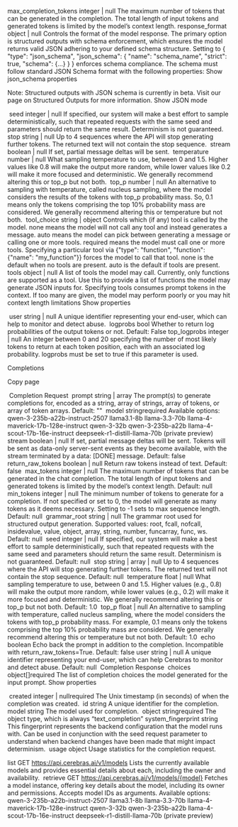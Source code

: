max_completion_tokens
integer | null
The maximum number of tokens that can be generated in the completion. The total length of input tokens and generated tokens is limited by the model’s context length.
​
response_format
object | null
Controls the format of the model response. The primary option is structured outputs with schema enforcement, which ensures the model returns valid JSON adhering to your defined schema structure.
Setting to { "type": "json_schema", "json_schema": { "name": "schema_name", "strict": true, "schema": {...} } } enforces schema compliance. The schema must follow standard JSON Schema format with the following properties:
Show json_schema properties

Note: Structured outputs with JSON schema is currently in beta. Visit our page on Structured Outputs for more information.
Show JSON mode

​
seed
integer | null
If specified, our system will make a best effort to sample deterministically, such that repeated requests with the same seed and parameters should return the same result. Determinism is not guaranteed.
​
stop
string | null
Up to 4 sequences where the API will stop generating further tokens. The returned text will not contain the stop sequence.
​
stream
boolean | null
If set, partial message deltas will be sent.
​
temperature
number | null
What sampling temperature to use, between 0 and 1.5. Higher values like 0.8 will make the output more random, while lower values like 0.2 will make it more focused and deterministic. We generally recommend altering this or top_p but not both.
​
top_p
number | null
An alternative to sampling with temperature, called nucleus sampling, where the model considers the results of the tokens with top_p probability mass. So, 0.1 means only the tokens comprising the top 10% probability mass are considered. We generally recommend altering this or temperature but not both.
​
tool_choice
string | object
Controls which (if any) tool is called by the model. none means the model will not call any tool and instead generates a message. auto means the model can pick between generating a message or calling one or more tools. required means the model must call one or more tools. Specifying a particular tool via {"type": "function", "function": {"name": "my_function"}} forces the model to call that tool.
none is the default when no tools are present. auto is the default if tools are present.
​
tools
object | null
A list of tools the model may call. Currently, only functions are supported as a tool. Use this to provide a list of functions the model may generate JSON inputs for.
Specifying tools consumes prompt tokens in the context. If too many are given, the model may perform poorly or you may hit context length limitations
Show properties

​
user
string | null
A unique identifier representing your end-user, which can help to monitor and detect abuse.
​
logprobs
bool
Whether to return log probabilities of the output tokens or not.
Default: False
​
top_logprobs
integer | null
An integer between 0 and 20 specifying the number of most likely tokens to return at each token position, each with an associated log probability. logprobs must be set to true if this parameter is used.

Completions

Copy page

​
Completion Request
​
prompt
string | array
The prompt(s) to generate completions for, encoded as a string, array of strings, array of tokens, or array of token arrays. Default: ""
​
model
stringrequired
Available options:
qwen-3-235b-a22b-instruct-2507
llama3.1-8b
llama-3.3-70b
llama-4-maverick-17b-128e-instruct
qwen-3-32b
qwen-3-235b-a22b
llama-4-scout-17b-16e-instruct
deepseek-r1-distill-llama-70b (private preview)
​
stream
boolean | null
If set, partial message deltas will be sent. Tokens will be sent as data-only server-sent events as they become available, with the stream terminated by a data: [DONE] message. Default: false
​
return_raw_tokens
boolean | null
Return raw tokens instead of text. Default: false
​
max_tokens
integer | null
The maximum number of tokens that can be generated in the chat completion. The total length of input tokens and generated tokens is limited by the model’s context length. Default: null
​
min_tokens
integer | null
The minimum number of tokens to generate for a completion. If not specified or set to 0, the model will generate as many tokens as it deems necessary. Setting to -1 sets to max sequence length. Default: null
​
grammar_root
string | null
The grammar root used for structured output generation. Supported values: root, fcall, nofcall, insidevalue, value, object, array, string, number, funcarray, func, ws. Default: null
​
seed
integer | null
If specified, our system will make a best effort to sample deterministically, such that repeated requests with the same seed and parameters should return the same result. Determinism is not guaranteed. Default: null
​
stop
string | array | null
Up to 4 sequences where the API will stop generating further tokens. The returned text will not contain the stop sequence. Default: null
​
temperature
float | null
What sampling temperature to use, between 0 and 1.5. Higher values (e.g., 0.8) will make the output more random, while lower values (e.g., 0.2) will make it more focused and deterministic. We generally recommend altering this or top_p but not both. Default: 1.0
​
top_p
float | null
An alternative to sampling with temperature, called nucleus sampling, where the model considers the tokens with top_p probability mass. For example, 0.1 means only the tokens comprising the top 10% probability mass are considered. We generally recommend altering this or temperature but not both. Default: 1.0
​
echo
boolean
Echo back the prompt in addition to the completion. Incompatible with return_raw_tokens=True. Default: false
​
user
string | null
A unique identifier representing your end-user, which can help Cerebras to monitor and detect abuse. Default: null
​
Completion Response
​
choices
object[]required
The list of completion choices the model generated for the input prompt.
Show properties

​
created
integer | nullrequired
The Unix timestamp (in seconds) of when the completion was created.
​
id
string
A unique identifier for the completion.
​
model
string
The model used for completion.
​
object
stringrequired
The object type, which is always “text_completion”
​
system_fingerprint
string
This fingerprint represents the backend configuration that the model runs with.
Can be used in conjunction with the seed request parameter to understand when backend changes have been made that might impact determinism.
​
usage
object
Usage statistics for the completion request.

list
GET https://api.cerebras.ai/v1/models
Lists the currently available models and provides essential details about each, including the owner and availability.
​
retrieve
GET https://api.cerebras.ai/v1/models/{model}
Fetches a model instance, offering key details about the model, including its owner and permissions.
Accepts model IDs as arguments.
Available options:
qwen-3-235b-a22b-instruct-2507
llama3.1-8b
llama-3.3-70b
llama-4-maverick-17b-128e-instruct
qwen-3-32b
qwen-3-235b-a22b
llama-4-scout-17b-16e-instruct
deepseek-r1-distill-llama-70b (private preview)